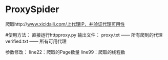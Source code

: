 # ProxySpider
爬取http://www.xicidaili.com/上代理IP，并验证代理可用性

#使用方法：
直接运行httpproxy.py
输出文件：
proxy.txt —— 所有爬到的代理
verified.txt —— 所有可用代理

参数修改：
line22：爬取的Page数量
line99：爬取的线程数
